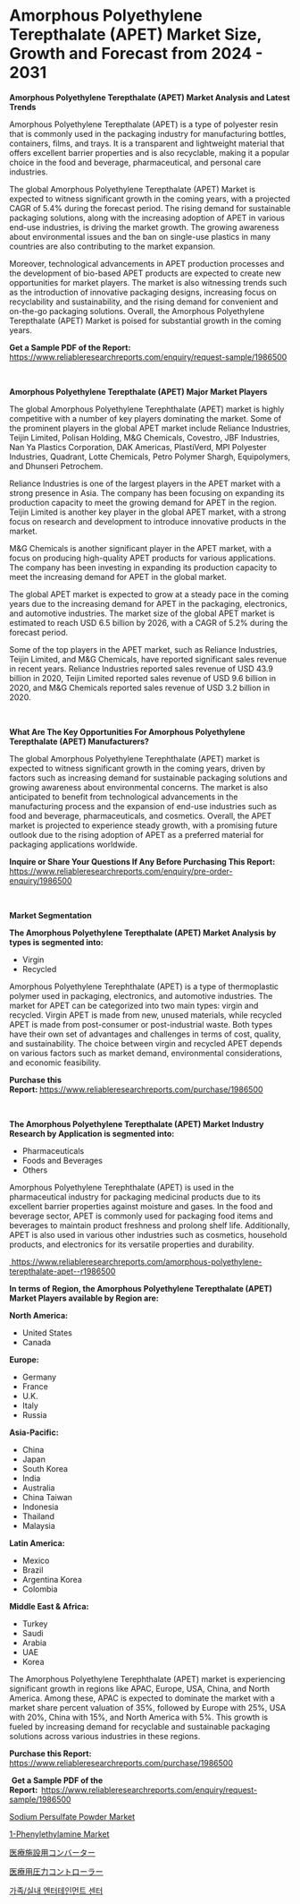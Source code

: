 <p><h1>Amorphous Polyethylene Terepthalate (APET) Market Size, Growth and Forecast from 2024 - 2031</h1></p><p><strong>Amorphous Polyethylene Terepthalate (APET) Market Analysis and Latest Trends</strong></p>
<p><p>Amorphous Polyethylene Terepthalate (APET) is a type of polyester resin that is commonly used in the packaging industry for manufacturing bottles, containers, films, and trays. It is a transparent and lightweight material that offers excellent barrier properties and is also recyclable, making it a popular choice in the food and beverage, pharmaceutical, and personal care industries.</p><p>The global Amorphous Polyethylene Terepthalate (APET) Market is expected to witness significant growth in the coming years, with a projected CAGR of 5.4% during the forecast period. The rising demand for sustainable packaging solutions, along with the increasing adoption of APET in various end-use industries, is driving the market growth. The growing awareness about environmental issues and the ban on single-use plastics in many countries are also contributing to the market expansion.</p><p>Moreover, technological advancements in APET production processes and the development of bio-based APET products are expected to create new opportunities for market players. The market is also witnessing trends such as the introduction of innovative packaging designs, increasing focus on recyclability and sustainability, and the rising demand for convenient and on-the-go packaging solutions. Overall, the Amorphous Polyethylene Terepthalate (APET) Market is poised for substantial growth in the coming years.</p></p>
<p><strong>Get a Sample PDF of the Report:&nbsp;</strong> <a href="https://www.reliableresearchreports.com/enquiry/request-sample/1986500">https://www.reliableresearchreports.com/enquiry/request-sample/1986500</a></p>
<p>&nbsp;</p>
<p><strong>Amorphous Polyethylene Terepthalate (APET) Major Market Players</strong></p>
<p><p>The global Amorphous Polyethylene Terephthalate (APET) market is highly competitive with a number of key players dominating the market. Some of the prominent players in the global APET market include Reliance Industries, Teijin Limited, Polisan Holding, M&G Chemicals, Covestro, JBF Industries, Nan Ya Plastics Corporation, DAK Americas, PlastiVerd, MPI Polyester Industries, Quadrant, Lotte Chemicals, Petro Polymer Shargh, Equipolymers, and Dhunseri Petrochem.</p><p>Reliance Industries is one of the largest players in the APET market with a strong presence in Asia. The company has been focusing on expanding its production capacity to meet the growing demand for APET in the region. Teijin Limited is another key player in the global APET market, with a strong focus on research and development to introduce innovative products in the market.</p><p>M&G Chemicals is another significant player in the APET market, with a focus on producing high-quality APET products for various applications. The company has been investing in expanding its production capacity to meet the increasing demand for APET in the global market.</p><p>The global APET market is expected to grow at a steady pace in the coming years due to the increasing demand for APET in the packaging, electronics, and automotive industries. The market size of the global APET market is estimated to reach USD 6.5 billion by 2026, with a CAGR of 5.2% during the forecast period.</p><p>Some of the top players in the APET market, such as Reliance Industries, Teijin Limited, and M&G Chemicals, have reported significant sales revenue in recent years. Reliance Industries reported sales revenue of USD 43.9 billion in 2020, Teijin Limited reported sales revenue of USD 9.6 billion in 2020, and M&G Chemicals reported sales revenue of USD 3.2 billion in 2020.</p></p>
<p>&nbsp;</p>
<p><strong>What Are The Key Opportunities For Amorphous Polyethylene Terepthalate (APET) Manufacturers?</strong></p>
<p><p>The global Amorphous Polyethylene Terephthalate (APET) market is expected to witness significant growth in the coming years, driven by factors such as increasing demand for sustainable packaging solutions and growing awareness about environmental concerns. The market is also anticipated to benefit from technological advancements in the manufacturing process and the expansion of end-use industries such as food and beverage, pharmaceuticals, and cosmetics. Overall, the APET market is projected to experience steady growth, with a promising future outlook due to the rising adoption of APET as a preferred material for packaging applications worldwide.</p></p>
<p><strong>Inquire or Share Your Questions If Any Before Purchasing This Report:</strong> <a href="https://www.reliableresearchreports.com/enquiry/pre-order-enquiry/1986500">https://www.reliableresearchreports.com/enquiry/pre-order-enquiry/1986500</a></p>
<p>&nbsp;</p>
<p><strong>Market Segmentation</strong></p>
<p><strong>The Amorphous Polyethylene Terepthalate (APET) Market Analysis by types is segmented into:</strong></p>
<p><ul><li>Virgin</li><li>Recycled</li></ul></p>
<p><p>Amorphous Polyethylene Terephthalate (APET) is a type of thermoplastic polymer used in packaging, electronics, and automotive industries. The market for APET can be categorized into two main types: virgin and recycled. Virgin APET is made from new, unused materials, while recycled APET is made from post-consumer or post-industrial waste. Both types have their own set of advantages and challenges in terms of cost, quality, and sustainability. The choice between virgin and recycled APET depends on various factors such as market demand, environmental considerations, and economic feasibility.</p></p>
<p><strong>Purchase this Report:&nbsp;</strong><a href="https://www.reliableresearchreports.com/purchase/1986500">https://www.reliableresearchreports.com/purchase/1986500</a></p>
<p>&nbsp;</p>
<p><strong>The Amorphous Polyethylene Terepthalate (APET) Market Industry Research by Application is segmented into:</strong></p>
<p><ul><li>Pharmaceuticals</li><li>Foods and Beverages</li><li>Others</li></ul></p>
<p><p>Amorphous Polyethylene Terephthalate (APET) is used in the pharmaceutical industry for packaging medicinal products due to its excellent barrier properties against moisture and gases. In the food and beverage sector, APET is commonly used for packaging food items and beverages to maintain product freshness and prolong shelf life. Additionally, APET is also used in various other industries such as cosmetics, household products, and electronics for its versatile properties and durability.</p></p>
<p><a href="https://www.reliableresearchreports.com/amorphous-polyethylene-terepthalate-apet--r1986500">&nbsp;https://www.reliableresearchreports.com/amorphous-polyethylene-terepthalate-apet--r1986500</a></p>
<p><strong>In terms of Region, the Amorphous Polyethylene Terepthalate (APET) Market Players available by Region are:</strong></p>
<p>
    <p> <strong> North America: </strong>
        <ul>
            <li>United States</li>
            <li>Canada</li>
        </ul>
        </p> 
    <p> <strong> Europe: </strong>
        <ul>
            <li>Germany</li>
            <li>France</li>
            <li>U.K.</li>
            <li>Italy</li>
            <li>Russia</li>
        </ul>
        </p> 
    <p> <strong> Asia-Pacific: </strong>
        <ul>
            <li>China</li>
            <li>Japan</li>
            <li>South Korea</li>
            <li>India</li>
            <li>Australia</li>
            <li>China Taiwan</li>
            <li>Indonesia</li>
            <li>Thailand</li>
            <li>Malaysia</li>
        </ul>
        </p> 
    <p> <strong> Latin America: </strong>
        <ul>
            <li>Mexico</li>
            <li>Brazil</li>
            <li>Argentina Korea</li>
            <li>Colombia</li>
        </ul>
        </p> 
    <p> <strong> Middle East & Africa: </strong>
        <ul>
            <li>Turkey</li>
            <li>Saudi</li>
            <li>Arabia</li>
            <li>UAE</li>
            <li>Korea</li>
        </ul>
    </p>
    </p>
<p><p>The Amorphous Polyethylene Terephthalate (APET) market is experiencing significant growth in regions like APAC, Europe, USA, China, and North America. Among these, APAC is expected to dominate the market with a market share percent valuation of 35%, followed by Europe with 25%, USA with 20%, China with 15%, and North America with 5%. This growth is fueled by increasing demand for recyclable and sustainable packaging solutions across various industries in these regions.</p></p>
<p><strong>Purchase this Report: </strong><a href="https://www.reliableresearchreports.com/purchase/1986500">https://www.reliableresearchreports.com/purchase/1986500</a></p>
<p>&nbsp;<strong>Get a Sample PDF of the Report:&nbsp;&nbsp;</strong><a href="https://www.reliableresearchreports.com/enquiry/request-sample/1986500">https://www.reliableresearchreports.com/enquiry/request-sample/1986500</a></p>
<p><strong></strong></p>
<p><p><a href="https://github.com/RichRobinson5/Market-Research-Report-List-5/blob/main/sodium-persulfate-powder-market.md">Sodium Persulfate Powder Market</a></p><p><a href="https://github.com/caominhtri712020/Market-Research-Report-List-1/blob/main/1-phenylethylamine-market.md">1-Phenylethylamine Market</a></p><p><a href="https://github.com/Andrewones2023/Market-Research-Report-List-1/blob/main/1975657139294.md">医療施設用コンバーター</a></p><p><a href="https://github.com/ChloeConn27/Market-Research-Report-List-1/blob/main/5065307139295.md">医療用圧力コントローラー</a></p><p><a href="https://github.com/vs10l4sfg5c/Market-Research-Report-List-2/blob/main/4529001145612.md">가족/실내 엔터테인먼트 센터</a></p></p>